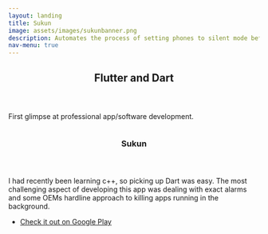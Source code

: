 ```yaml
---
layout: landing
title: Sukun
image: assets/images/sukunbanner.png
description: Automates the process of setting phones to silent mode before prayers
nav-menu: true
---
```


<!-- Main -->
<div id="main">

<!-- One -->
<section id="one">
	<div class="inner">
		<header class="major">
			<h2>Flutter and Dart</h2>
		</header>
		<p>First glimpse at professional app/software development.</p>
	</div>
</section>

<!-- Two -->
<section id="two" class="spotlights">
	<section>
		<img src="{% link assets/images/prayer_time_silencer.png %}" alt="" data-position="center center" />
		<div class="content">
			<div class="inner">
				<header class="major">
					<h3>Sukun</h3>
				</header>
				<p>I had recently been learning c++, so picking up Dart was easy. The most challenging aspect of developing this app was dealing with exact alarms and some OEMs hardline approach to killing apps running in the background.</p>
				<ul class="actions">
					<li><a href="https://play.google.com/store/apps/details?id=org.ahmedhinai.prayer_time_silencer" class="button">Check it out on Google Play</a></li>
				</ul>
			</div>
		</div>
	</section>
